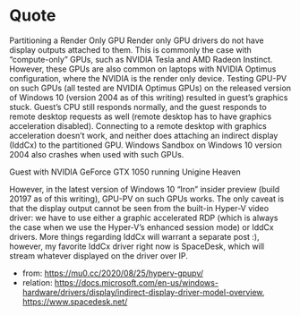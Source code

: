 # Quote
Partitioning a Render Only GPU
Render only GPU drivers do not have display outputs attached to them. This is commonly the case with “compute-only” GPUs, such as NVIDIA Tesla and AMD Radeon Instinct. However, these GPUs are also common on laptops with NVIDIA Optimus configuration, where the NVIDIA is the render only device. Testing GPU-PV on such GPUs (all tested are NVIDIA Optimus GPUs) on the released version of Windows 10 (version 2004 as of this writing) resulted in guest’s graphics stuck. Guest’s CPU still responds normally, and the guest responds to remote desktop requests as well (remote desktop has to have graphics acceleration disabled). Connecting to a remote desktop with graphics acceleration doesn’t work, and neither does attaching an indirect display (IddCx) to the partitioned GPU. Windows Sandbox on Windows 10 version 2004 also crashes when used with such GPUs.

Guest with NVIDIA GeForce GTX 1050 running Unigine Heaven

However, in the latest version of Windows 10 “Iron” insider preview (build 20197 as of this writing), GPU-PV on such GPUs works. The only caveat is that the display output cannot be seen from the built-in Hyper-V video driver: we have to use either a graphic accelerated RDP (which is always the case when we use the Hyper-V’s enhanced session mode) or IddCx drivers. More things regarding IddCx will warrant a separate post :), however, my favorite IddCx driver right now is SpaceDesk, which will stream whatever displayed on the driver over IP.

- from: https://mu0.cc/2020/08/25/hyperv-gpupv/
- relation: https://docs.microsoft.com/en-us/windows-hardware/drivers/display/indirect-display-driver-model-overview, https://www.spacedesk.net/
